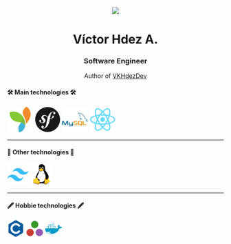 <div align="center">
	<img src="https://media2.giphy.com/media/v1.Y2lkPTc5MGI3NjExZjlqcHJncHNiYzY4MHFyZ3d6aW8xdG03MXh0cnRha3VrZTIzMzRzaCZlcD12MV9pbnRlcm5hbF9naWZfYnlfaWQmY3Q9Zw/ENY5vJgJPEfG3Ym14H/giphy.gif"/>
	<h1>Víctor Hdez A.</h1>
	<h3>Software Engineer</h3>
	<p>Author of <a href="https://www.vkhdezdev.com" target="_blank">VKHdezDev</a></p>
</div>

<div>
	<h4>🛠 Main technologies 🛠</h4>
	<img src="https://github.com/devicons/devicon/blob/master/icons/yii/yii-original.svg" title="Yii 2" width="60" height="60"/>
	<img src="https://github.com/devicons/devicon/blob/master/icons/symfony/symfony-original.svg" title="Symfony" width="60" height="60"/>
	<img src="https://github.com/devicons/devicon/blob/master/icons/mysql/mysql-original-wordmark.svg" title="MySQL" width="60" height="60"/>
	<img src="https://github.com/devicons/devicon/blob/master/icons/react/react-original.svg" title="REACT" width="60" height="60"/>
	<hr>
</div>

<div>
	<h4>🔨 Other technologies 🔨</h4>
	<img src="https://github.com/devicons/devicon/blob/master/icons/tailwindcss/tailwindcss-plain.svg" title="TAILWIND" width="50" height="50"/>
	<img src="https://github.com/devicons/devicon/blob/master/icons/linux/linux-original.svg" title="LINUX" width="50" height="50"/>
	<hr>
</div>

<div>
	<h4>🖋 Hobbie technologies 🖋</h4>
	<img src="https://github.com/devicons/devicon/blob/master/icons/c/c-plain.svg" title="C" width="40" height="40"/>
	<img src="https://github.com/devicons/devicon/blob/master/icons/julia/julia-original.svg" title="JULIA" width="40" height="40"/>
	<img src="https://github.com/devicons/devicon/blob/master/icons/docker/docker-plain.svg" title="DOCKER" width="40" height="40"/>
</div>
